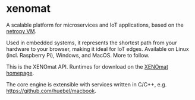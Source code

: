 # xenomat

A scalable platform for microservices and IoT applications, based on the [netropy VM](https://netropy.online).

Used in embedded systems, it represents the shortest path from your hardware to your browser, making it ideal for IoT edges. 
Available on Linux (incl. Raspberry Pi), Windows, and MacOS. More to follow.

This is the XENOmat API. Runtimes for download on the [XENOmat homepage](https://netropy.ch/xenomat).

The core engine is extensible with services written in C/C++, e.g. https://github.com/huebel/macbook.
